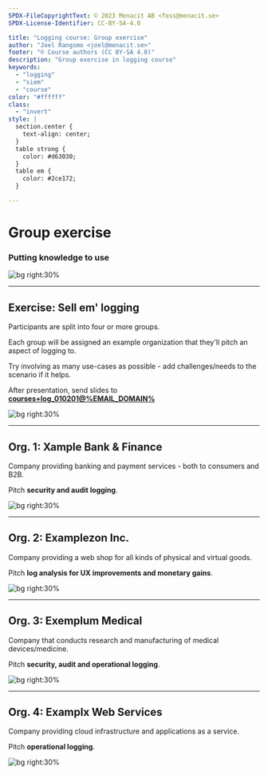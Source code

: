 ```yaml
---
SPDX-FileCopyrightText: © 2023 Menacit AB <foss@menacit.se>
SPDX-License-Identifier: CC-BY-SA-4.0

title: "Logging course: Group exercise"
author: "Joel Rangsmo <joel@menacit.se>"
footer: "© Course authors (CC BY-SA 4.0)"
description: "Group exercise in logging course"
keywords:
  - "logging"
  - "siem"
  - "course"
color: "#ffffff"
class:
  - "invert"
style: |
  section.center {
    text-align: center;
  }
  table strong {
    color: #d63030;
  }
  table em {
    color: #2ce172;
  }

---
```

<!-- _footer: "%ATTRIBUTION_PREFIX% Tero Karppinen (CC BY 2.0)" -->
# Group exercise
### Putting knowledge to use

![bg right:30%](images/02-pixel_forest.jpg)

---
<!-- _footer: "%ATTRIBUTION_PREFIX% Tero Karppinen (CC BY 2.0)" -->
## Exercise: Sell em' logging
Participants are split into four or more groups.  
  
Each group will be assigned an example organization that they'll pitch an aspect
of logging to.  
  
Try involving as many use-cases as possible -
add challenges/needs to the scenario if it helps.
  
After presentation, send slides to
**[courses+log_010201@%EMAIL_DOMAIN%](mailto:courses+log_010201@%EMAIL_DOMAIN%)**

![bg right:30%](images/02-pixel_forest.jpg)

---
<!-- _footer: "%ATTRIBUTION_PREFIX% Halfrain (CC BY-SA 2.0)" -->
## Org. 1: Xample Bank & Finance
Company providing banking and payment services - both to consumers and B2B.  

Pitch **security and audit logging**.

![bg right:30%](images/02-red_windows.jpg)

---
<!-- _footer: "%ATTRIBUTION_PREFIX% Rod Waddington (CC BY-SA 2.0)" -->
## Org. 2: Examplezon Inc.
Company providing a web shop for all kinds of physical and virtual goods.

Pitch **log analysis for UX improvements and monetary gains**.

![bg right:30%](images/02-singapore_gardens.jpg)

---
<!-- _footer: "%ATTRIBUTION_PREFIX% Reid Campbell (CC0 1.0)" -->
## Org. 3: Exemplum Medical
Company that conducts research and manufacturing of medical devices/medicine.

Pitch **security, audit and operational logging**.

![bg right:30%](images/02-minerals.jpg)

---
<!-- _footer: "%ATTRIBUTION_PREFIX% OLCF at ORNL (CC BY 2.0)" -->
## Org. 4: Examplx Web Services
Company providing cloud infrastructure and applications as a service.

Pitch **operational logging**.

![bg right:30%](images/02-server_rack.jpg)
